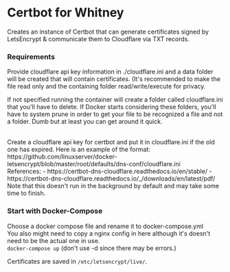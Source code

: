 # Certbot for Whitney

Creates an instance of Certbot that can generate certificates signed by LetsEncrypt & communicate them to Cloudflare via TXT records.

### Requirements
Provide cloudflare api key information in ./cloudflare.ini and a data folder will be created that will contain certificates. (It's recommended to make the file read only and the containing folder read/write/execute for privacy.

If not specified running the container will create a folder called cloudflare.ini that you'll have to delete. If Docker starts considering these folders, you'll have to system prune in order to get your file to be recognized a file and not a folder. Dumb but at least you can get around it quick.

</br>
Create a cloudflare api key for certbot and put it in cloudflare.ini if the old one has expired. Here is an example of the format: https://github.com/linuxserver/docker-letsencrypt/blob/master/root/defaults/dns-conf/cloudflare.ini
</br>
References: 
- https://certbot-dns-cloudflare.readthedocs.io/en/stable/
- https://certbot-dns-cloudflare.readthedocs.io/_/downloads/en/latest/pdf/
</br>
Note that this doesn't run in the background by default and may take some time to finish.

### Start with Docker-Compose

Choose a docker compose file and rename it to docker-compose.yml
</br>
You also might need to copy a nginx config in here although it's doesn't need to be the actual one in use.
</br>
`docker-compose up`
(don't use -d since there may be errors.)

Certificates are saved in `/etc/letsencrypt/live/`.
